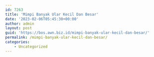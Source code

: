 ```yaml
---
id: 7263
title: 'Mimpi Banyak Ular Kecil Dan Besar'
date: '2023-02-06T05:45:30+00:00'
author: admin
layout: post
guid: 'https://bos.awn.biz.id/mimpi-banyak-ular-kecil-dan-besar/'
permalink: /mimpi-banyak-ular-kecil-dan-besar/
categories:
    - Uncategorized
---
```


